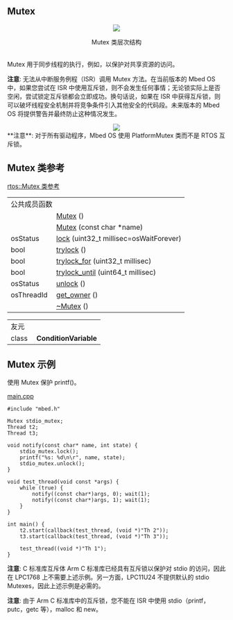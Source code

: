 ## Mutex
<div align=center><img src="https://os.mbed.com/docs/v5.9/mbed-os-api-doxy/classrtos_1_1_mutex.png">

Mutex 类层次结构</div>                                                                          
Mutex 用于同步线程的执行，例如，以保护对共享资源的访问。

**注意**: 无法从中断服务例程（ISR）调用 Mutex 方法。在当前版本的 Mbed OS 中，如果您尝试在 ISR 中使用互斥锁，则不会发生任何事情；无论锁实际上是否空闲，尝试锁定互斥锁都会立即成功。换句话说，如果在 ISR 中获得互斥锁，则可以破坏线程安全机制并将竞争条件引入其他安全的代码段。未来版本的 Mbed OS 将提供警告并最终防止这种情况发生。

<div align=center><img src="https://s3-us-west-2.amazonaws.com/mbed-os-docs-images/Mutex.png"></div>  
**注意**: 对于所有驱动程序，Mbed OS 使用 PlatformMutex 类而不是 RTOS 互斥锁。

## Mutex 类参考
[rtos::Mutex 类参考](http://os.mbed.com/docs/v5.9/mbed-os-api-doxy/classrtos_1_1_mutex.html)

<table><tbody><tr><td colspan="2">公共成员函数</td>
		</tr><tr><td style="vertical-align:top;">&nbsp;</td>
			<td style="vertical-align:bottom;"><a href="http://os.mbed.com/docs/v5.9/mbed-os-api-doxy/classrtos_1_1_mutex.html#a687eb3bc015fe6bd781fddd67b268f7e" rel="nofollow" target="_blank">Mutex</a> ()</td>
		</tr><tr><td style="vertical-align:top;">&nbsp;</td>
			<td style="vertical-align:bottom;"><a href="http://os.mbed.com/docs/v5.9/mbed-os-api-doxy/classrtos_1_1_mutex.html#a903b3421e6187007115e2f8bb2815f16" rel="nofollow" target="_blank">Mutex</a> (const char *name)</td>
		</tr><tr><td style="vertical-align:top;">osStatus&nbsp;</td>
			<td style="vertical-align:bottom;"><a href="http://os.mbed.com/docs/v5.9/mbed-os-api-doxy/classrtos_1_1_mutex.html#ae6211ae2a49d7f895f6a17ede7255ae8" rel="nofollow" target="_blank">lock</a> (uint32_t millisec=osWaitForever)</td>
		</tr><tr><td style="vertical-align:top;">bool&nbsp;</td>
			<td style="vertical-align:bottom;"><a href="http://os.mbed.com/docs/v5.9/mbed-os-api-doxy/classrtos_1_1_mutex.html#acbec30fd47cba290337fa35d042dffb7" rel="nofollow" target="_blank">trylock</a> ()</td>
		</tr><tr><td style="vertical-align:top;">bool&nbsp;</td>
			<td style="vertical-align:bottom;"><a href="http://os.mbed.com/docs/v5.9/mbed-os-api-doxy/classrtos_1_1_mutex.html#a24258eaac46af8d80e51b8b7181fd9eb" rel="nofollow" target="_blank">trylock_for</a> (uint32_t millisec)</td>
		</tr><tr><td style="vertical-align:top;">bool&nbsp;</td>
			<td style="vertical-align:bottom;"><a href="http://os.mbed.com/docs/v5.9/mbed-os-api-doxy/classrtos_1_1_mutex.html#ab6c45ffe55ecf0f392e0f301b8eefb4b" rel="nofollow" target="_blank">trylock_until</a> (uint64_t millisec)</td>
		</tr><tr><td style="vertical-align:top;">osStatus&nbsp;</td>
			<td style="vertical-align:bottom;"><a href="http://os.mbed.com/docs/v5.9/mbed-os-api-doxy/classrtos_1_1_mutex.html#afc703e66bd0a9ca484e4584c4154a254" rel="nofollow" target="_blank">unlock</a> ()</td>
		</tr><tr><td style="vertical-align:top;">osThreadId&nbsp;</td>
			<td style="vertical-align:bottom;"><a href="http://os.mbed.com/docs/v5.9/mbed-os-api-doxy/classrtos_1_1_mutex.html#a82befa06b53cbc3e8393a06db274f470" rel="nofollow" target="_blank">get_owner</a> ()</td>
		</tr><tr><td style="vertical-align:top;">&nbsp;</td>
			<td style="vertical-align:bottom;"><a href="http://os.mbed.com/docs/v5.9/mbed-os-api-doxy/classrtos_1_1_mutex.html#a750d79fb84d3f7ccde929e43a2b66025" rel="nofollow" target="_blank">~Mutex</a> ()</td>
		</tr></tbody></table>
<table><tbody><tr><td colspan="2">友元</td>
		</tr><tr><td style="vertical-align:top;"><a id="ab270e49e575fdf0fe1a4f2ee911df116" target="_blank"></a> class&nbsp;</td>
			<td style="vertical-align:bottom;"><strong>ConditionVariable</strong></td>
		</tr></tbody></table>

## Mutex 示例
使用 Mutex 保护 printf()。

[main.cpp](https://os.mbed.com/teams/mbed_example/code/rtos_mutex/file/1ae0d86d2020/main.cpp)         
```
#include "mbed.h"
 
Mutex stdio_mutex;
Thread t2;
Thread t3;
    
void notify(const char* name, int state) {
    stdio_mutex.lock();
    printf("%s: %d\n\r", name, state);
    stdio_mutex.unlock();
}
 
void test_thread(void const *args) {
    while (true) {
        notify((const char*)args, 0); wait(1);
        notify((const char*)args, 1); wait(1);
    }
}
 
int main() {
    t2.start(callback(test_thread, (void *)"Th 2"));
    t3.start(callback(test_thread, (void *)"Th 3"));
 
    test_thread((void *)"Th 1");
}
``` 
**注意**: C 标准库互斥体
Arm C 标准库已经具有互斥锁以保护对 stdio 的访问，因此在 LPC1768 上不需要上述示例。另一方面，LPC11U24 不提供默认的 stdio Mutexes，因此上述示例是必需的。

**注意**: 由于 Arm C 标准库中的互斥锁，您不能在 ISR 中使用 stdio（printf，putc，getc 等），malloc 和 new。